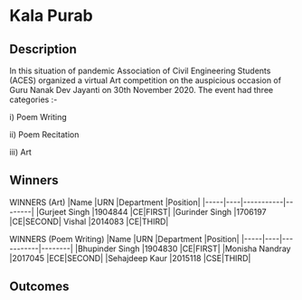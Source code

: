 # Kala Purab

## Description

In this situation of pandemic Association of Civil Engineering Students (ACES) organized a virtual Art competition on the auspicious occasion of Guru Nanak Dev
Jayanti on 30th November 2020. The event had three categories :-

i) Poem Writing

ii) Poem Recitation

iii) Art


## Winners
WINNERS (Art)
|Name |URN |Department |Position|
|-----|----|-----------|--------|
|Gurjeet Singh |1904844 |CE|FIRST|
|Gurinder Singh |1706197 |CE|SECOND|
Vishal |2014083 |CE|THIRD|

WINNERS (Poem Writing)
|Name |URN |Department |Position|
|-----|----|-----------|--------|
|Bhupinder Singh |1904830 |CE|FIRST|
|Monisha Nandray |2017045 |ECE|SECOND|
|Sehajdeep Kaur |2015118 |CSE|THIRD|


## Outcomes

